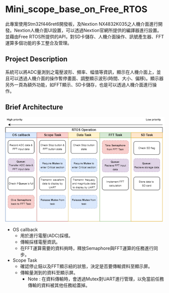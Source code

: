 # Mini_scope_base_on_Free_RTOS
此專案使用Stm32f446ret6開發板，及Nextion NX4832K035之人機介面進行開發。Nextion人機介面UI設置，可以透過Nextion官網所提供的編譯器進行設置。並藉由Free RTOS所提供的API，對SD卡儲存、人機介面操作、訊號產生器、FFT運算多個功能的多工整合及管理。

## Project Description
系統可以將ADC量測到之電壓波形、頻率、幅值等資訊，顯示在人機介面上，並且可以透過人機介面的操作暫停畫面、調整顯示波形(時間、大小、偏移)。顯示器另外一頁為額外功能，如FFT顯示、SD卡儲存，也是可以透過人機介面進行操作。

## Brief Architecture
![image](https://github.com/ZongWeiLin/Mini_scope_base_on_Free_RTOS/blob/main/flow_chart.png)
* OS callback
   * 用於進行電壓(ADC)採樣。
   * 傳輸採樣電壓資訊。
   * 在FFT運算需要的資料夠時，釋放Semaphore與FFT運算的任務進行同步。
* Scope Task
  * 確認停止鈕以及FFT顯示紐的狀態，決定是否要傳輸資料至顯示屏。
  * 傳輸量測到的資料至顯示屏。
    *  Note : 在資料傳輸時，會透過Mutex對UART進行管理，以免當前任務傳輸的資料被其他任務給蓋掉。
